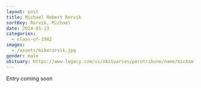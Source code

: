 ```yaml
---
layout: post
title: Michael Robert Rorvik
sortKey: Rorvik, Michael
date: 2024-01-13
categories:
  - class-of-1982
images:
  - /assets/mikerorvik.jpg
gender: male
obituary: https://www.legacy.com/us/obituaries/perutribune/name/michael-rorvik-obituary?id=54148776
---
```

E﻿ntry coming soon